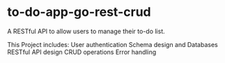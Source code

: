 # to-do-app-go-rest-crud
A RESTful API to allow users to manage their to-do list.

This Project includes:
  User authentication
  Schema design and Databases
  RESTful API design
  CRUD operations
  Error handling
